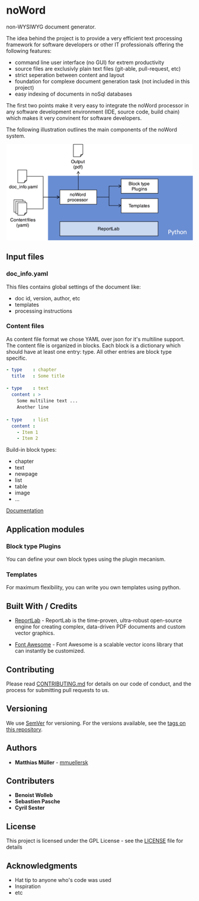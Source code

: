 # noWord
non-WYSIWYG document generator.

The idea behind the project is to provide a very efficient text processing
framework for software developers or other IT professionals offering the following features:
  * command line user interface (no GUI) for extrem productivity
  * source files are exclusivly plain text files (git-able, pull-request, etc)
  * strict seperation between content and layout
  * foundation for complexe document generation task (not included in this project)
  * easy indexing of documents in noSql databases

The first two points make it very easy to integrate the noWord processor in any
software development environment (IDE, source code, build chain) which
makes it very convinent for software developers.

The following illustration outlines the main components of the noWord system.

<img src="./images/overview.png" width="600" />

## Input files

### doc_info.yaml
This files contains global settings of the document like:
* doc id, version, author, etc
* templates
* processing instructions

### Content files
As content file format we chose YAML over json for it's multiline support.
The content file is organized in blocks. Each block is a dictionary which should have
at least one entry: type. All other entries are block type specific.

```YAML
- type    : chapter
  title   : Some title

- type    : text
  content : >
    Some multiline text ...
    Another line

- type    : list
  content :
    - Item 1
    - Item 2
```
Build-in block types:
  * chapter
  * text
  * newpage
  * list
  * table
  * image
  * ...

[Documentation](/doc/block_types.md)

## Application modules

### Block type Plugins
You can define your own block types using the plugin mecanism.

### Templates
For maximum flexibility, you can write you own templates using python.

## Built With / Credits

* [ReportLab](http://www.reportlab.com/opensource/) - ReportLab is the time-proven,
ultra-robust open-source engine for creating complex,
data-driven PDF documents and custom vector graphics.

* [Font Awesome](http://fontawesome.io/) - Font Awesome is a scalable vector icons library that can instantly be customized.

## Contributing

Please read [CONTRIBUTING.md](https://gist.github.com/PurpleBooth/b24679402957c63ec426) for
details on our code of conduct, and the process for submitting pull requests to us.

## Versioning

We use [SemVer](http://semver.org/) for versioning. For the versions available, see the [tags on this repository](https://github.com/symbios-orthopedics/noWord/tags).

## Authors

* **Matthias Müller** - [mmuellersk](https://github.com/mmuellersk)

## Contributers

* **Benoist Wolleb**
* **Sebastien Pasche**
* **Cyril Sester**

## License

This project is licensed under the GPL License - see the [LICENSE](LICENSE) file for details

## Acknowledgments

* Hat tip to anyone who's code was used
* Inspiration
* etc
